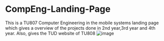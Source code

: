 # CompEng-Landing-Page
This is a TU807 Computer Engineering in the mobile systems landing page which gives a overview of the projects done in 2nd year,3rd year and 4th year. Also, gives the TUD website of TU808
![image](https://github.com/user-attachments/assets/02a4b23a-e934-4d28-8cca-3655425a4532)
